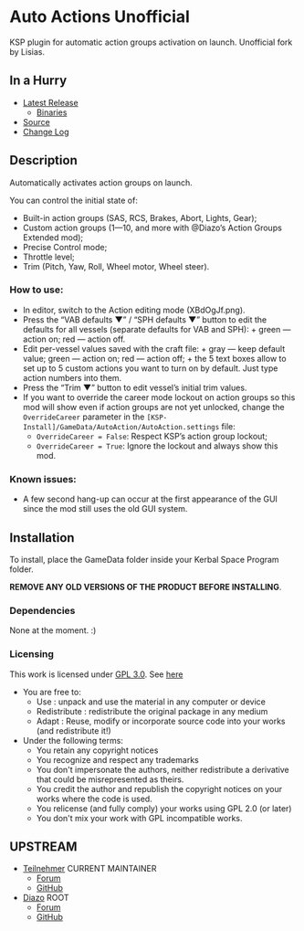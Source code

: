 # Auto Actions Unofficial

KSP plugin for automatic action groups activation on launch. Unofficial fork by Lisias.


## In a Hurry

* [Latest Release](https://github.com/net-lisias-kspu/AutoAction/releases)
    + [Binaries](https://github.com/net-lisias-kspu/AutoAction/tree/Archive)
* [Source](https://github.com/net-lisias-kspu/AutoAction)
* [Change Log](./CHANGE_LOG.md)


## Description

Automatically activates action groups on launch.

You can control the initial state of:

* Built-in action groups (SAS, RCS, Brakes, Abort, Lights, Gear);
* Custom action groups (1—10, and more with @Diazo’s Action Groups Extended mod);
* Precise Control mode;
* Throttle level;
* Trim (Pitch, Yaw, Roll, Wheel motor, Wheel steer).﻿

### How to use:

* In editor, switch to the Action editing mode (XBdOgJf.png).
* Press the “VAB defaults ▼” / “SPH defaults ▼” button to edit the defaults for all vessels (separate defaults for VAB and SPH):
		+ green — action on; red — action off.
* Edit per-vessel values saved with the craft file:
		+ gray — keep default value; green — action on; red — action off;
		+ the 5 text boxes allow to set up to 5 custom actions you want to turn on by default. Just type action numbers into them.
* Press the “Trim ▼” button to edit vessel’s initial trim values.
* If you want to override the career mode lockout on action groups so this mod will show even if action groups are not yet unlocked, change the `OverrideCareer` parameter in the `[KSP-Install]/GameData/AutoAction/AutoAction.settings` file:
	+ `OverrideCareer = False`: Respect KSP’s action group lockout;
	+ `OverrideCareer = True`: Ignore the lockout and always show this mod.

### Known issues:

* A﻿ few second hang-up can occur at the first appearance of the GUI since the mod still uses the old GUI system.


## Installation

To install, place the GameData folder inside your Kerbal Space Program folder.

**REMOVE ANY OLD VERSIONS OF THE PRODUCT BEFORE INSTALLING**.

### Dependencies
<!--
* Hard Dependencies:
	+ [KSP API Extensions/L](https://github.com/net-lisias-ksp/KSPAPIExtensions)
-->
None at the moment. :)

### Licensing
This work is licensed under [GPL 3.0](https://www.gnu.org/licenses/gpl-3.0.txt). See [here](./LICENSE)

+ You are free to:
	- Use : unpack and use the material in any computer or device
	- Redistribute : redistribute the original package in any medium
	- Adapt : Reuse, modify or incorporate source code into your works (and redistribute it!) 
+ Under the following terms:
	- You retain any copyright notices
	- You recognize and respect any trademarks
	- You don't impersonate the authors, neither redistribute a derivative that could be misrepresented as theirs.
	- You credit the author and republish the copyright notices on your works where the code is used.
	- You relicense (and fully comply) your works using GPL 2.0 (or later)
	- You don't mix your work with GPL incompatible works.


## UPSTREAM

* [Teilnehmer](https://forum.kerbalspaceprogram.com/index.php?/profile/143330-teilnehmer/) CURRENT MAINTAINER
	* [Forum](https://forum.kerbalspaceprogram.com/index.php?/topic/150666-14x-auto-actions-continued-v1103-—-2018-07-28/)
	* [GitHub](https://github.com/formicant/AutoAction)
* [Diazo](https://forum.kerbalspaceprogram.com/index.php?/profile/81549-diazo/) ROOT
	* [Forum](https://forum.kerbalspaceprogram.com/index.php?/topic/91980-105nov1815auto-actions-automatically-activate-action-groupsrcssas-on-launch/)
	* [GitHub](https://github.com/SirDiazo/AutoAction)
